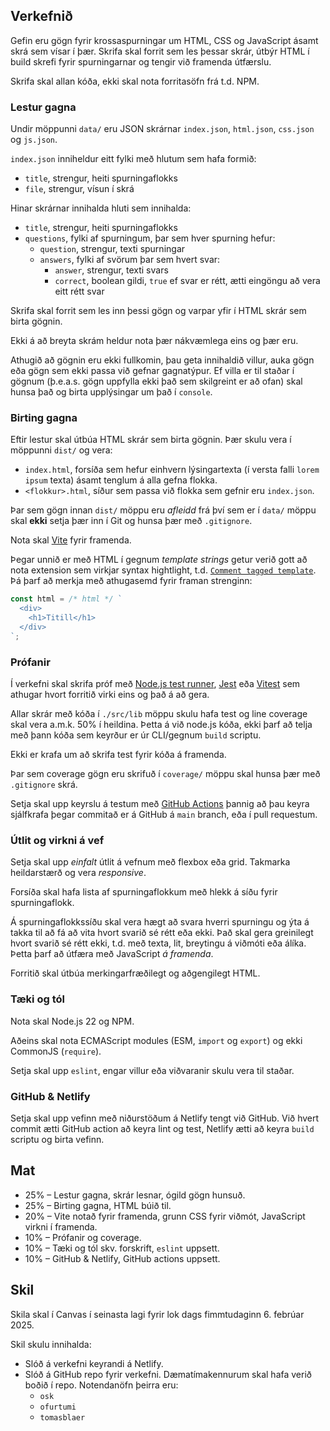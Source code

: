 ## Verkefnið

Gefin eru gögn fyrir krossaspurningar um HTML, CSS og JavaScript ásamt skrá sem vísar í þær. Skrifa skal forrit sem les þessar skrár, útbýr HTML í build skrefi fyrir spurningarnar og tengir við framenda útfærslu.

Skrifa skal allan kóða, ekki skal nota forritasöfn frá t.d. NPM.

### Lestur gagna

Undir möppunni `data/` eru JSON skrárnar `index.json`, `html.json`, `css.json` og `js.json`.

`index.json` inniheldur eitt fylki með hlutum sem hafa formið:

- `title`, strengur, heiti spurningaflokks
- `file`, strengur, vísun í skrá

Hinar skrárnar innihalda hluti sem innihalda:

- `title`, strengur, heiti spurningaflokks
- `questions`, fylki af spurningum, þar sem hver spurning hefur:
  - `question`, strengur, texti spurningar
  - `answers`, fylki af svörum þar sem hvert svar:
    - `answer`, strengur, texti svars
    - `correct`, boolean gildi, `true` ef svar er rétt, ætti eingöngu að vera eitt rétt svar

Skrifa skal forrit sem les inn þessi gögn og varpar yfir í HTML skrár sem birta gögnin.

Ekki á að breyta skrám heldur nota þær nákvæmlega eins og þær eru.

Athugið að gögnin eru ekki fullkomin, þau geta innihaldið villur, auka gögn eða gögn sem ekki passa við gefnar gagnatýpur. Ef villa er til staðar í gögnum (þ.e.a.s. gögn uppfylla ekki það sem skilgreint er að ofan) skal hunsa það og birta upplýsingar um það í `console`.

### Birting gagna

Eftir lestur skal útbúa HTML skrár sem birta gögnin. Þær skulu vera í möppunni `dist/` og vera:

- `index.html`, forsíða sem hefur einhvern lýsingartexta (í versta falli `lorem ipsum` texta) ásamt tenglum á alla gefna flokka.
- `<flokkur>.html`, síður sem passa við flokka sem gefnir eru `index.json`.

Þar sem gögn innan `dist/` möppu eru _afleidd_ frá því sem er í `data/` möppu skal **ekki** setja þær inn í Git og hunsa þær með `.gitignore`.

Nota skal [Vite](https://vite.dev/) fyrir framenda.

Þegar unnið er með HTML í gegnum _template strings_ getur verið gott að nota extension sem virkjar syntax hightlight, t.d. [`Comment tagged template`](https://marketplace.visualstudio.com/items?itemName=bierner.comment-tagged-templates). Þá þarf að merkja með athugasemd fyrir framan strenginn:

```javascript
const html = /* html */ `
  <div>
    <h1>Titill</h1>
  </div>
`;
```

### Prófanir

Í verkefni skal skrifa próf með [Node.js test runner](https://nodejs.org/docs/latest-v22.x/api/test.html), [Jest](https://jestjs.io/) eða [Vitest](https://vitest.dev/) sem athugar hvort forritið virki eins og það á að gera.

Allar skrár með kóða í `./src/lib` möppu skulu hafa test og line coverage skal vera a.m.k. 50% í heildina. Þetta á við node.js kóða, ekki þarf að telja með þann kóða sem keyrður er úr CLI/gegnum `build` scriptu.

Ekki er krafa um að skrifa test fyrir kóða á framenda.

Þar sem coverage gögn eru skrifuð í `coverage/` möppu skal hunsa þær með `.gitignore` skrá.

Setja skal upp keyrslu á testum með [GitHub Actions](https://docs.github.com/en/actions) þannig að þau keyra sjálfkrafa þegar commitað er á GitHub á `main` branch, eða í pull requestum.

### Útlit og virkni á vef

Setja skal upp _einfalt_ útlit á vefnum með flexbox eða grid. Takmarka heildarstærð og vera _responsive_.

Forsíða skal hafa lista af spurningaflokkum með hlekk á síðu fyrir spurningaflokk.

Á spurningaflokkssíðu skal vera hægt að svara hverri spurningu og ýta á takka til að fá að vita hvort svarið sé rétt eða ekki. Það skal gera greinilegt hvort svarið sé rétt ekki, t.d. með texta, lit, breytingu á viðmóti eða álíka. Þetta þarf að útfæra með JavaScript _á framenda_.

Forritið skal útbúa merkingarfræðilegt og aðgengilegt HTML.

### Tæki og tól

Nota skal Node.js 22 og NPM.

Aðeins skal nota ECMAScript modules (ESM, `import` og `export`) og ekki CommonJS (`require`).

Setja skal upp `eslint`, engar villur eða viðvaranir skulu vera til staðar.

### GitHub & Netlify

Setja skal upp vefinn með niðurstöðum á Netlify tengt við GitHub. Við hvert commit ætti GitHub action að keyra lint og test, Netlify ætti að keyra `build` scriptu og birta vefinn.

## Mat

- 25% – Lestur gagna, skrár lesnar, ógild gögn hunsuð.
- 25% – Birting gagna, HTML búið til.
- 20% – Vite notað fyrir framenda, grunn CSS fyrir viðmót, JavaScript virkni í framenda.
- 10% – Prófanir og coverage.
- 10% – Tæki og tól skv. forskrift, `eslint` uppsett.
- 10% – GitHub & Netlify, GitHub actions uppsett.

## Skil

Skila skal í Canvas í seinasta lagi fyrir lok dags fimmtudaginn 6. febrúar 2025.

Skil skulu innihalda:

- Slóð á verkefni keyrandi á Netlify.
- Slóð á GitHub repo fyrir verkefni. Dæmatímakennurum skal hafa verið boðið í repo. Notendanöfn þeirra eru:
  - `osk`
  - `ofurtumi`
  - `tomasblaer`
